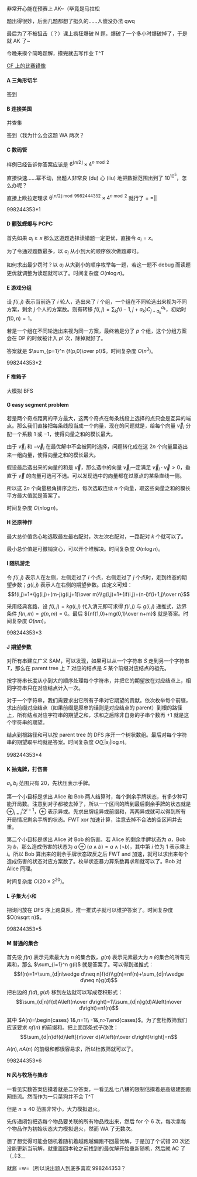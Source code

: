 非常开心能在预赛上 AK~（毕竟是马拉松

题出得很妙，后面几题都想了挺久的……人傻没办法 qwq

最后为了不被狙击（？）课上疯狂爆破 N 题，爆破了一个多小时爆破掉了，于是就 AK 了~

今晚来摸个简略题解，摸完就去写作业 T^T

[CF 上的比赛镜像](http://codeforces.com/gym/306057)

#### A 三角形切半

签到

#### B 连接美国

并查集

签到（我为什么会这题 WA 两次？

#### C 数码管

样例已经告诉你答案应该是 $6^{\lfloor n/2 \rfloor}\times 4^{n \bmod 2}$

直接快速……幂不动，出题人非常良 (du) 心 (liu) 地把数据范围出到了 $10^{10^5}$，怎么办呢？

直接上欧拉定理求 $6^{\lfloor n/2 \rfloor \bmod 9982444352}\times 4^{n \bmod 2}$ 就行了 = =||

998244353*1

#### D 颤弦蝾螈与 PCPC

首先如果 $a_i\geq x$ 那么这道题选择读错题一定更优，直接令 $a_i=x$。

为了令通过题数最多，以 $a_i$ 从小到大的顺序依次做题即可。

如何求出最少罚时？以 $a_i$ 从大到小的顺序枚举每一题，若这一题不 debug 而读题更优就调整为读题就可以了。时间复杂度 $O(n\log n)$。

#### E 游戏分组

设 $f(i,j)$ 表示当前选了 $i$ 轮人，选出来了 $i$ 个组，一个组在不同轮选出来视为不同方案，剩余 $j$ 个人的方案数。则有转移 $f(i,j)=\sum_{k}f(i-1,j+a_k)C_{j+a_k}^{a_k}$，初始时 $f(0,n)=1$。

若是一个组在不同轮选出来视为同一方案，最终若是分了 $p$ 个组，这个分组方案会在 DP 的时候被计入 $p!$ 次，除掉就好了。

答案就是 $\sum_{p=1}^n {f(p,0)\over p!}$。时间复杂度 $O(n^3)$。

998244353*2

#### F 推箱子

大模拟 BFS

#### G easy segment problem

若是两个奇点距离的平方最大，这两个奇点在每条线段上选择的点只会是互异的端点。那么我们直接把每条线段当成一个向量，现在的问题就是，给每个向量 $\vec v_i$ 分配一个系数 $1$ 或 $-1$，使得向量之和的模长最大。

由于 $\vec v_i$ 和 $-\vec v_i$ 在最优解中不会被同时选择，问题转化成在这 $2n$ 个向量里选出来一组向量，使得向量之和的模长最大。

假设最后选出来的向量的和是 $\vec v$，那么选中的向量 $\vec v_i$一定满足 $\vec v_i \cdot \vec v> 0$，垂直于 $\vec v$ 的向量可选可不选。可以发现选中的向量都在过原点的某条直线一侧。

所以这 $2n$ 个向量极角排序之后，每次选取连续 $n$ 个向量，取这些向量之和的模长平方最大值就是答案了。

时间复杂度 $O(n\log n)$。

#### H 还原神作

最大总价值贪心地选取最左最右配对，次左次右配对，一路配对 $k$ 个就可以了。

最小总价值是可撤销贪心，可以开个堆解决。时间复杂度 $O(n\log n)$。

#### I 随机游走

令 $f(i,j)$ 表示人在左侧，左侧走过了 $i$ 个点，右侧走过了 $j$ 个点时，走到终态的期望步数；$g(i,j)$ 表示人在右侧的期望步数。由定义可知：
$$f(i,j)=1+{jg(i,j)+(m-j)g(i,j+1)\over m}\\g(i,j)=1+{if(i,j)+(n-i)f(i+1,j)\over n}$$

采用经典套路，设 $f(i,j)=kg(i,j)$ 代入消元即可求得 $f(i,j)$ 与 $g(i,j)$ 递推式，边界条件 $f(n,m)=g(n,m)=0$。最后 ${nf(1,0)+mg(0,1)\over n+m}$ 就是答案。时间复杂度 $O(nm)$。

998244353*3

#### J 期望步数

对所有串建立广义 SAM，可以发现，如果可以从一个字符串 $S$ 走到另一个字符串 $T$，那么在 parent tree 上 $T$ 对应的结点是 $S$ 某个前缀对应结点的祖先。

按字符串长度从小到大的顺序处理每个字符串，并把它的期望放在对应结点上，相同字符串只在对应结点计入一次。

对于一个字符串，我们需要求出它所有子串对它期望的贡献。依次枚举每个前缀，求出前缀对应结点（如果前缀是原串的话则是对应结点的 parent）到根的路径上，所有结点对应字符串的期望之和，求和之后除非自身的子串个数再 $+1$ 就是这个字符串的期望。

结点到根路径和可以按 parent tree 的 DFS 序开一个树状数组。最后对每个字符串的期望取平均就是答案。时间复杂度 $O(\sum |s_i|\log n)$。

998244353*4

#### K 抽鬼牌，打伤害

$a_i, b_i$ 范围只有 $20$，先状压表示手牌。

第一个小目标是求出 Alice 和 Bob 两人结算时，每个剩余手牌状态，有多少种可能开局数。注意到对子都被去掉了，所以一个区间的牌到最后剩余手牌的状态就是 $\oplus_{i=l}^r 2^{i-1}$，$\oplus$ 表示异或。先求出牌组异或前缀和，两两异或就可以得到所有开局情况剩余手牌的状态。FWT xor 加速计算，注意去掉不合法的空区间并去重。

第二个小目标是求出 Alice 对 Bob 的伤害。若 Alice 的剩余手牌状态为 $a$，Bob 为 $b$，那么造成伤害的状态为 $a\oplus(a\wedge b)=a\wedge(\neg b)$，其中第 $i$ 位为 $1$ 表示乘上 $i$。所以 Bob 算出来的剩余手牌状态取反之后 FWT and 加速，就可以求出来每个造成伤害的状态对应方案数了。枚举状态暴力算系数再求和就可以了。Bob 对 Alice 同理。

时间复杂度 $O(20\times 2^{20})$。

#### L 子集大小和

把询问放在 DFS 序上跑莫队，推一推式子就可以维护答案了。时间复杂度 $O(n\sqrt n)$。

998244353*5

#### M 普通的集合

首先设 $f(n)$ 表示元素最大为 $n$ 的集合数，$g(n)$ 表示元素最大为 $n$ 的集合的所有元素和，那么 $\sum_{i=1}^n g(i)$ 就是答案了。可以得到递推式：
$$f(n)=1+\sum_{d|n\wedge d\neq n}f(d)\\g(n)=nf(n)+\sum_{d|n\wedge d\neq n}g(d)$$

把右边的 $f(d),g(d)$ 移到左边就可以写成卷积形式：
$$\sum_{d|n}f(d)A\left(n\over d\right)=1\\\sum_{d|n}g(d)A\left(n\over d\right)=nf(n)$$

其中 $A(n)=\begin{cases} 1&,n=1\\ -1&,n>1\end{cases}$。为了套杜教筛我们应该要求 $nf(n)$ 的前缀和。把上面那条式子改改：
$$\sum_{d|n}df(d)\left[{n\over d}A\left(n\over d\right)\right]=n$$

$A(n),nA(n)$ 的前缀和都很容易求，所以杜教筛就可以了。

998244353*6

#### N 风与牧场与集市

一看见实数答案估摸着就是二分答案，一看见乱七八糟的限制估摸着是高级建图跑网络流。然而作为一只菜狗并不会 T^T

但是 $n\leq 40$ 范围非常小，大力模拟退火。

先传递闭包把选每个物品要关联的所有物品找出来，然后 for 个 $6$ 次，每次拿每个物品作为初始状态大力模拟退火，然而 WA 了无数次。

想了想觉得可能会随机着随机着越跑越偏跑不回最优解，于是加了个试错 $20$ 次还没能更新当前解，就重置回本轮之前找到的最优解开始重新随机，然后就 AC 了（_(:3__

就酱 =w=（所以说出题人到底多喜欢 998244353？
